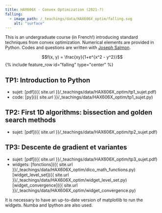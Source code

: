 ```yaml
---
title: HAX606X - Convex Optimization (2021-?)
falling:
  - image_path: /_teachings/data/HAX606X_optim/falling.svg
    alt: "surface"
---
```


This is an undergraduate course (in French!) introducing standard techniques from convex optimization. Numerical elements are provided in Python. Codes and questions are written with [Joseph Salmon](http://josephsalmon.eu).

$$f(x, y) = \frac{xy}{1+e^{x^2 - y^2}}$$
{% include feature_row id="falling" type="center" %}

## TP1: Introduction to Python

- sujet: [pdf]({{ site.url }}/_teachings/data/HAX606X_optim/tp1_sujet.pdf)
- code: [py]({{ site.url }}/_teachings/data/HAX606X_optim/tp1_sujet.py)

## TP2: First 1D algorithms: bissection and golden search methods

- sujet: [pdf]({{ site.url }}/_teachings/data/HAX606X_optim/tp2_sujet.pdf)

## TP3: Descente de gradient et variantes

- sujet: [pdf]({{ site.url }}/_teachings/data/HAX606X_optim/tp3_sujet.pdf)
- widgets: [fonctions]({{ site.url }}/_teachings/data/HAX606X_optim/dico_math_functions.py) [widget_level_set]({{ site.url }}/_teachings/data/HAX606X_optim/widget_level_set.py)   [widget_convergence]({{ site.url }}/_teachings/data/HAX606X_optim/widget_convergence.py)

It is necessary to have an up-to-date version of matplotlib to run the widgets. Numba and Ipython are also used.